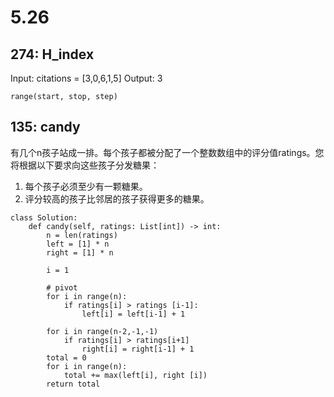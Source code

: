 # 5.26
##  274: H_index
Input: citations = [3,0,6,1,5]
Output: 3
```
range(start, stop, step)
```
## 135: candy
有几个n孩子站成一排。每个孩子都被分配了一个整数数组中的评分值ratings。您将根据以下要求向这些孩子分发糖果：
1. 每个孩子必须至少有一颗糖果。
2. 评分较高的孩子比邻居的孩子获得更多的糖果。
```
class Solution:
    def candy(self, ratings: List[int]) -> int:
        n = len(ratings)
        left = [1] * n
        right = [1] * n
   
        i = 1
   
        # pivot
        for i in range(n):
            if ratings[i] > ratings [i-1]:
                left[i] = left[i-1] + 1

        for i in range(n-2,-1,-1)
            if ratings[i] > ratings[i+1]
                right[i] = right[i-1] + 1
        total = 0
        for i in range(n):
            total += max(left[i], right [i])
        return total
```
